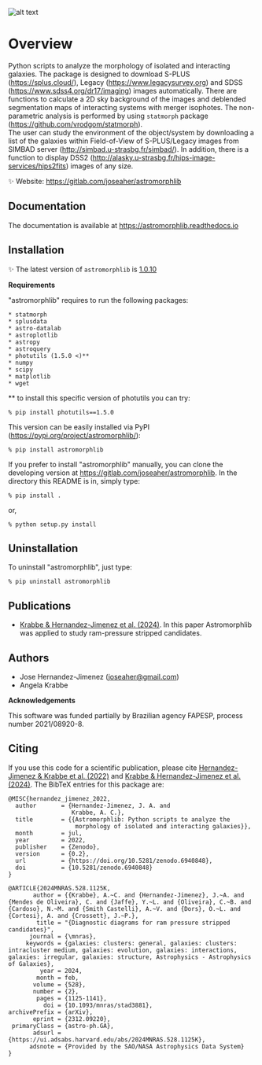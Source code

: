 ![alt text](docs/_static/logo.png)

# Overview

Python scripts to analyze the morphology of isolated and interacting galaxies.
The package is designed to download S-PLUS (https://splus.cloud/),
Legacy (https://www.legacysurvey.org) and SDSS (https://www.sdss4.org/dr17/imaging)
images automatically. There are functions
to calculate a 2D sky background of the images and deblended segmentation maps of
interacting systems with merger isophotes. The non-parametric analysis is
performed by using `statmorph` package (https://github.com/vrodgom/statmorph).  
The user can study the environment of the object/system by downloading a list of
the galaxies within Field-of-View of S-PLUS/Legacy images from SIMBAD server
(http://simbad.u-strasbg.fr/simbad/). In addition, there is a function to
display DSS2 (http://alasky.u-strasbg.fr/hips-image-services/hips2fits) images
of any size.

:sparkles: Website: https://gitlab.com/joseaher/astromorphlib

## Documentation

The documentation is available at https://astromorphlib.readthedocs.io


## Installation

:sparkles: The latest version of `astromorphlib` is [1.0.10](https://pypi.org/project/astromorphlib/)


**Requirements**

"astromorphlib" requires to run the following packages:

    * statmorph
    * splusdata
    * astro-datalab
    * astroplotlib
    * astropy
    * astroquery
    * photutils (1.5.0 <)**
    * numpy
    * scipy
    * matplotlib
    * wget

** to install this specific version of photutils you can try:

    % pip install photutils==1.5.0


This version can be easily installed via PyPI (https://pypi.org/project/astromorphlib/):

    % pip install astromorphlib

If you prefer to install "astromorphlib" manually, you can clone the developing
version at https://gitlab.com/joseaher/astromorphlib. In the directory this
README is in, simply type:

    % pip install .

or,

    % python setup.py install

## Uninstallation

To uninstall "astromorphlib", just type:

    % pip uninstall astromorphlib

## Publications

- [Krabbe & Hernandez-Jimenez et al. (2024)](https://ui.adsabs.harvard.edu/abs/2024MNRAS.528.1125K/abstract).
     In this paper Astromorphlib was applied to study ram-pressure stripped candidates.

## Authors

- Jose Hernandez-Jimenez (joseaher@gmail.com)
- Angela Krabbe                              

**Acknowledgements**

This software was funded partially by Brazilian agency FAPESP,
process number 2021/08920-8.

## Citing

If you use this code for a scientific publication, please
cite [Hernandez-Jimenez & Krabbe et al. (2022)](https://zenodo.org/records/6940848) and [Krabbe & Hernandez-Jimenez et al. (2024)](https://ui.adsabs.harvard.edu/abs/2024MNRAS.528.1125K/abstract).
The BibTeX entries for this package are:

```
@MISC{hernandez_jimenez_2022,
  author       = {Hernandez-Jimenez, J. A. and
                  Krabbe, A. C.},
  title        = {{Astromorphlib: Python scripts to analyze the
                   morphology of isolated and interacting galaxies}},
  month        = jul,
  year         = 2022,
  publisher    = {Zenodo},
  version      = {0.2},
  url          = {https://doi.org/10.5281/zenodo.6940848},
  doi          = {10.5281/zenodo.6940848}
}

@ARTICLE{2024MNRAS.528.1125K,
       author = {{Krabbe}, A.~C. and {Hernandez-Jimenez}, J.~A. and {Mendes de Oliveira}, C. and {Jaffe}, Y.~L. and {Oliveira}, C.~B. and {Cardoso}, N.~M. and {Smith Castelli}, A.~V. and {Dors}, O.~L. and {Cortesi}, A. and {Crossett}, J.~P.},
        title = "{Diagnostic diagrams for ram pressure stripped candidates}",
      journal = {\mnras},
     keywords = {galaxies: clusters: general, galaxies: clusters: intracluster medium, galaxies: evolution, galaxies: interactions, galaxies: irregular, galaxies: structure, Astrophysics - Astrophysics of Galaxies},
         year = 2024,
        month = feb,
       volume = {528},
       number = {2},
        pages = {1125-1141},
          doi = {10.1093/mnras/stad3881},
archivePrefix = {arXiv},
       eprint = {2312.09220},
 primaryClass = {astro-ph.GA},
       adsurl = {https://ui.adsabs.harvard.edu/abs/2024MNRAS.528.1125K},
      adsnote = {Provided by the SAO/NASA Astrophysics Data System}
}
```

